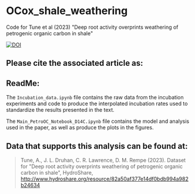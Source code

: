 # OCox_shale_weathering
Code for Tune et al (2023) "Deep root activity overprints weathering of petrogenic organic carbon in shale"

[![DOI](https://zenodo.org/badge/571014262.svg)](https://zenodo.org/badge/latestdoi/571014262)

## Please cite the associated article as: 

## ReadMe:
The `Incubation_data.ipynb` file contains the raw data from the incubation experiments and code to produce the interpolated incubation rates used to standardize the results presented in the text.

The `Main_PetroOC_Notebook_D14C.ipynb` file contains the model and analysis used in the paper, as well as produce the plots in the figures.

## Data that supports this analysis can be found at: 
> Tune, A., J. L. Druhan, C. R. Lawrence, D. M. Rempe (2023). Dataset for "Deep root activity overprints weathering of petrogenic organic carbon in shale", HydroShare, http://www.hydroshare.org/resource/82a50af377e14df0bdb994a982b24634
